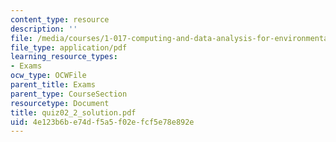 ```yaml
---
content_type: resource
description: ''
file: /media/courses/1-017-computing-and-data-analysis-for-environmental-applications-fall-2003/4e123b6be74df5a5f02efcf5e78e892e_quiz02_2_solution.pdf
file_type: application/pdf
learning_resource_types:
- Exams
ocw_type: OCWFile
parent_title: Exams
parent_type: CourseSection
resourcetype: Document
title: quiz02_2_solution.pdf
uid: 4e123b6b-e74d-f5a5-f02e-fcf5e78e892e
---
```

